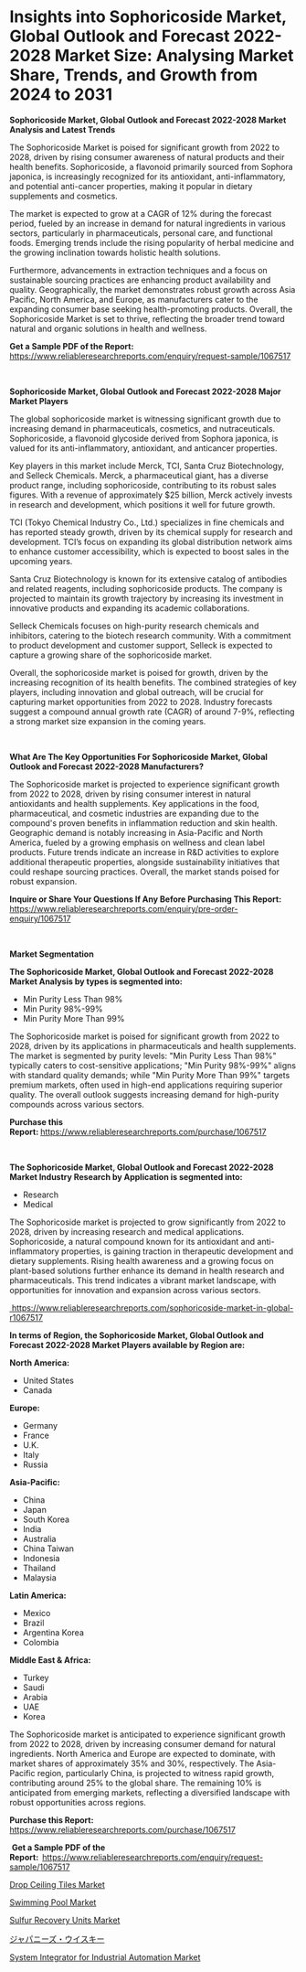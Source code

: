 <p><h1>Insights into Sophoricoside Market, Global Outlook and Forecast 2022-2028 Market Size: Analysing Market Share, Trends, and Growth from 2024 to 2031</h1></p><p><strong>Sophoricoside Market, Global Outlook and Forecast 2022-2028 Market Analysis and Latest Trends</strong></p>
<p><p>The Sophoricoside Market is poised for significant growth from 2022 to 2028, driven by rising consumer awareness of natural products and their health benefits. Sophoricoside, a flavonoid primarily sourced from Sophora japonica, is increasingly recognized for its antioxidant, anti-inflammatory, and potential anti-cancer properties, making it popular in dietary supplements and cosmetics. </p><p>The market is expected to grow at a CAGR of 12% during the forecast period, fueled by an increase in demand for natural ingredients in various sectors, particularly in pharmaceuticals, personal care, and functional foods. Emerging trends include the rising popularity of herbal medicine and the growing inclination towards holistic health solutions. </p><p>Furthermore, advancements in extraction techniques and a focus on sustainable sourcing practices are enhancing product availability and quality. Geographically, the market demonstrates robust growth across Asia Pacific, North America, and Europe, as manufacturers cater to the expanding consumer base seeking health-promoting products. Overall, the Sophoricoside Market is set to thrive, reflecting the broader trend toward natural and organic solutions in health and wellness.</p></p>
<p><strong>Get a Sample PDF of the Report:&nbsp;</strong> <a href="https://www.reliableresearchreports.com/enquiry/request-sample/1067517">https://www.reliableresearchreports.com/enquiry/request-sample/1067517</a></p>
<p>&nbsp;</p>
<p><strong>Sophoricoside Market, Global Outlook and Forecast 2022-2028 Major Market Players</strong></p>
<p><p>The global sophoricoside market is witnessing significant growth due to increasing demand in pharmaceuticals, cosmetics, and nutraceuticals. Sophoricoside, a flavonoid glycoside derived from Sophora japonica, is valued for its anti-inflammatory, antioxidant, and anticancer properties. </p><p>Key players in this market include Merck, TCI, Santa Cruz Biotechnology, and Selleck Chemicals. Merck, a pharmaceutical giant, has a diverse product range, including sophoricoside, contributing to its robust sales figures. With a revenue of approximately $25 billion, Merck actively invests in research and development, which positions it well for future growth.</p><p>TCI (Tokyo Chemical Industry Co., Ltd.) specializes in fine chemicals and has reported steady growth, driven by its chemical supply for research and development. TCI’s focus on expanding its global distribution network aims to enhance customer accessibility, which is expected to boost sales in the upcoming years.</p><p>Santa Cruz Biotechnology is known for its extensive catalog of antibodies and related reagents, including sophoricoside products. The company is projected to maintain its growth trajectory by increasing its investment in innovative products and expanding its academic collaborations.</p><p>Selleck Chemicals focuses on high-purity research chemicals and inhibitors, catering to the biotech research community. With a commitment to product development and customer support, Selleck is expected to capture a growing share of the sophoricoside market.</p><p>Overall, the sophoricoside market is poised for growth, driven by the increasing recognition of its health benefits. The combined strategies of key players, including innovation and global outreach, will be crucial for capturing market opportunities from 2022 to 2028. Industry forecasts suggest a compound annual growth rate (CAGR) of around 7-9%, reflecting a strong market size expansion in the coming years.</p></p>
<p>&nbsp;</p>
<p><strong>What Are The Key Opportunities For Sophoricoside Market, Global Outlook and Forecast 2022-2028 Manufacturers?</strong></p>
<p><p>The Sophoricoside market is projected to experience significant growth from 2022 to 2028, driven by rising consumer interest in natural antioxidants and health supplements. Key applications in the food, pharmaceutical, and cosmetic industries are expanding due to the compound's proven benefits in inflammation reduction and skin health. Geographic demand is notably increasing in Asia-Pacific and North America, fueled by a growing emphasis on wellness and clean label products. Future trends indicate an increase in R&D activities to explore additional therapeutic properties, alongside sustainability initiatives that could reshape sourcing practices. Overall, the market stands poised for robust expansion.</p></p>
<p><strong>Inquire or Share Your Questions If Any Before Purchasing This Report:</strong> <a href="https://www.reliableresearchreports.com/enquiry/pre-order-enquiry/1067517">https://www.reliableresearchreports.com/enquiry/pre-order-enquiry/1067517</a></p>
<p>&nbsp;</p>
<p><strong>Market Segmentation</strong></p>
<p><strong>The Sophoricoside Market, Global Outlook and Forecast 2022-2028 Market Analysis by types is segmented into:</strong></p>
<p><ul><li>Min Purity Less Than 98%</li><li>Min Purity 98%-99%</li><li>Min Purity More Than 99%</li></ul></p>
<p><p>The Sophoricoside market is poised for significant growth from 2022 to 2028, driven by its applications in pharmaceuticals and health supplements. The market is segmented by purity levels: "Min Purity Less Than 98%" typically caters to cost-sensitive applications; "Min Purity 98%-99%" aligns with standard quality demands; while "Min Purity More Than 99%" targets premium markets, often used in high-end applications requiring superior quality. The overall outlook suggests increasing demand for high-purity compounds across various sectors.</p></p>
<p><strong>Purchase this Report:&nbsp;</strong><a href="https://www.reliableresearchreports.com/purchase/1067517">https://www.reliableresearchreports.com/purchase/1067517</a></p>
<p>&nbsp;</p>
<p><strong>The Sophoricoside Market, Global Outlook and Forecast 2022-2028 Market Industry Research by Application is segmented into:</strong></p>
<p><ul><li>Research</li><li>Medical</li></ul></p>
<p><p>The Sophoricoside market is projected to grow significantly from 2022 to 2028, driven by increasing research and medical applications. Sophoricoside, a natural compound known for its antioxidant and anti-inflammatory properties, is gaining traction in therapeutic development and dietary supplements. Rising health awareness and a growing focus on plant-based solutions further enhance its demand in health research and pharmaceuticals. This trend indicates a vibrant market landscape, with opportunities for innovation and expansion across various sectors.</p></p>
<p><a href="https://www.reliableresearchreports.com/sophoricoside-market-in-global-r1067517">&nbsp;https://www.reliableresearchreports.com/sophoricoside-market-in-global-r1067517</a></p>
<p><strong>In terms of Region, the Sophoricoside Market, Global Outlook and Forecast 2022-2028 Market Players available by Region are:</strong></p>
<p>
    <p> <strong> North America: </strong>
        <ul>
            <li>United States</li>
            <li>Canada</li>
        </ul>
        </p> 
    <p> <strong> Europe: </strong>
        <ul>
            <li>Germany</li>
            <li>France</li>
            <li>U.K.</li>
            <li>Italy</li>
            <li>Russia</li>
        </ul>
        </p> 
    <p> <strong> Asia-Pacific: </strong>
        <ul>
            <li>China</li>
            <li>Japan</li>
            <li>South Korea</li>
            <li>India</li>
            <li>Australia</li>
            <li>China Taiwan</li>
            <li>Indonesia</li>
            <li>Thailand</li>
            <li>Malaysia</li>
        </ul>
        </p> 
    <p> <strong> Latin America: </strong>
        <ul>
            <li>Mexico</li>
            <li>Brazil</li>
            <li>Argentina Korea</li>
            <li>Colombia</li>
        </ul>
        </p> 
    <p> <strong> Middle East & Africa: </strong>
        <ul>
            <li>Turkey</li>
            <li>Saudi</li>
            <li>Arabia</li>
            <li>UAE</li>
            <li>Korea</li>
        </ul>
    </p>
    </p>
<p><p>The Sophoricoside market is anticipated to experience significant growth from 2022 to 2028, driven by increasing consumer demand for natural ingredients. North America and Europe are expected to dominate, with market shares of approximately 35% and 30%, respectively. The Asia-Pacific region, particularly China, is projected to witness rapid growth, contributing around 25% to the global share. The remaining 10% is anticipated from emerging markets, reflecting a diversified landscape with robust opportunities across regions.</p></p>
<p><strong>Purchase this Report: </strong><a href="https://www.reliableresearchreports.com/purchase/1067517">https://www.reliableresearchreports.com/purchase/1067517</a></p>
<p>&nbsp;<strong>Get a Sample PDF of the Report:&nbsp;&nbsp;</strong><a href="https://www.reliableresearchreports.com/enquiry/request-sample/1067517">https://www.reliableresearchreports.com/enquiry/request-sample/1067517</a></p>
<p><strong></strong></p>
<p><p><a href="https://medium.com/@graceturner587/drop-ceiling-tiles-market-size-by-type-mineral-wool-metal-gypsum-by-product-a36ab28e5ef5">Drop Ceiling Tiles Market</a></p><p><a href="https://www.linkedin.com/pulse/swimming-pool-market2024-2031-industry-insights-investment-sfwlf?trackingId=7k0Q3lybQKipxz90Ir7uKg%3D%3D">Swimming Pool Market</a></p><p><a href="https://issuu.com/reportprime-2/docs/sulfur-recovery-units-market-size-2_60d26a2fce2ced">Sulfur Recovery Units Market</a></p><p><a href="https://medium.com/@katheleentco/%E6%97%A5%E6%9C%AC%E3%82%A6%E3%82%A4%E3%82%B9%E3%82%AD%E3%83%BC%E5%B8%82%E5%A0%B4%E5%88%86%E6%9E%90%E3%83%AC%E3%83%9D%E3%83%BC%E3%83%88-2024%E5%B9%B4%E3%81%8B%E3%82%892031%E5%B9%B4%E3%81%BE%E3%81%A7%E3%81%AE%E5%9C%B0%E5%9F%9F%E5%88%A5-%E3%82%BF%E3%82%A4%E3%83%97-%E3%82%AA%E3%83%95%E3%83%88%E3%83%AC%E3%83%BC%E3%83%89-%E3%82%AA%E3%83%B3%E3%83%88%E3%83%AC%E3%83%BC%E3%83%89-%E3%81%8A%E3%82%88%E3%81%B3%E3%82%A2%E3%83%97%E3%83%AA%E3%82%B1%E3%83%BC%E3%82%B7%E3%83%A7%E3%83%B3-%E4%BD%8F%E5%AE%85-%E5%95%86%E6%A5%AD-%E3%81%AB%E3%82%88%E3%82%8B%E3%82%B0%E3%83%AD%E3%83%BC%E3%83%90%E3%83%AB%E6%B4%9E%E5%AF%9F%E3%83%87%E3%83%BC%E3%82%BF-8709e9c1b58a">ジャパニーズ・ウイスキー</a></p><p><a href="https://www.linkedin.com/pulse/global-system-integrator-industrial-automation-industry-keuxf?trackingId=MW6u88RBQCuDetM0JyDtPw%3D%3D">System Integrator for Industrial Automation Market</a></p></p>